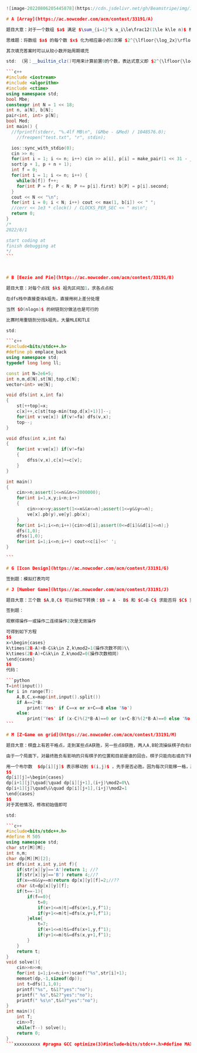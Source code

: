 ````c++
![image-20220806205445878](https://cdn.jsdelivr.net/gh/Beamstripe/img/img/2022/image-20220806205445878.png)

# A [Array](https://ac.nowcoder.com/acm/contest/33191/A)

题目大意：对于一个数组 $a$ 满足 $\sum_{i=1}^k a_i\le\frac12(1\le k\le n)$ 构造一个数组 $b$ 使数组 $b$ 中每个连续的区间 $j\in[i,i+a_k]$ 存在 $b_j=k$ ( $a$ 的长度 $n\le 2\times10^5$ ,  $b$ 长度任意)

思维题：将数组 $a$ 的每个数 $x$ 化为相应最小的2次幂 $2^{\lfloor{\log_2x}\rfloor}$ 后发现和仍然小于 $\frac12$ ，填充后满足题目条件

其次填充答案时可以从较小数开始周期填充

std: （另：__builtin_clz()可用来计算前置0的个数，表达式意义即 $2^{\lfloor{\log_2x}\rfloor}$ ）

```c++
#include <iostream>
#include <algorithm>
#include <ctime>
using namespace std;
bool Mbe;
constexpr int N = 1 << 18;
int n, a[N], b[N];
pair<int, int> p[N];
bool Med;
int main() {
  //fprintf(stderr, "%.4lf MB\n", (&Mbe - &Med) / 1048576.0);
    //freopen("test.txt", "r", stdin);

  ios::sync_with_stdio(0);
  cin >> n;
  for(int i = 1; i <= n; i++) cin >> a[i], p[i] = make_pair(1 << 31 - __builtin_clz(a[i]), i);
  sort(p + 1, p + n + 1);
  int f = 0;
  for(int i = 1; i <= n; i++) {
    while(b[f]) f++;
    for(int P = f; P < N; P += p[i].first) b[P] = p[i].second;
  }
  cout << N << "\n";
  for(int i = 0; i < N; i++) cout << max(1, b[i]) << " ";
  //cerr << 1e3 * clock() / CLOCKS_PER_SEC << " ms\n";
  return 0;
}
/*
2022/8/1

start coding at
finish debugging at
*/
```



# B [Eezie and Pie](https://ac.nowcoder.com/acm/contest/33191/B)

题目大意：对每个点找 $k$ 祖先区间加1，求各点点权

在dfs栈中直接查询k祖先，直接用树上差分处理

当然 $O(nlogn)$ 的树链剖分做法也是可行的

比赛时用重链剖分找k祖先，大量MLE和TLE

std:

```c++
#include<bits/stdc++.h>
#define pb emplace_back
using namespace std;
typedef long long ll;

const int N=2e6+5;
int n,m,d[N],st[N],top,c[N];
vector<int> ve[N];

void dfs(int x,int fa)
{
	st[++top]=x;
	c[x]++,c[st[top-min(top,d[x]+1)]]--;
	for(int v:ve[x]) if(v!=fa) dfs(v,x);
	top--;
}

void dfss(int x,int fa)
{
	for(int v:ve[x]) if(v!=fa) 
	{
		dfss(v,x),c[x]+=c[v];
	}
}

int main()
{
	cin>>n;assert(1<=n&&n<=2000000);
	for(int i=1,x,y;i<n;i++) 
	{
		cin>>x>>y;assert(1<=x&&x<=n);assert(1<=y&&y<=n);
		ve[x].pb(y),ve[y].pb(x);
	}
	for(int i=1;i<=n;i++){cin>>d[i];assert(0<=d[i]&&d[i]<=n);}
	dfs(1,0);
	dfss(1,0);
	for(int i=1;i<=n;i++) cout<<c[i]<<' ';
}

```

# G [Icon Design](https://ac.nowcoder.com/acm/contest/33191/G)

签到题：模拟打表均可

# J [Number Game](https://ac.nowcoder.com/acm/contest/33191/J)

题目大意：三个数 $A,B,C$ 可以作如下转换：$B = A - B$ 和 $C=B-C$ 求能否将 $C$ 变换为 $x$ 

签到题：

观察得操作一或操作二连续操作2次是无效操作

可得到如下方程
$$
x=\begin{cases}
k\times(2B-A)+B-C&k\in Z,k\mod2=1(操作次数不同)\\
k\times(2B-A)+C&k\in Z,k\mod2=0(操作次数相同)
\end{cases}
$$
代码：

```python
T=int(input())
for i in range(T):
    A,B,C,x=map(int,input().split())
    if A==2*B:
        print('Yes' if C==x or x+C==B else 'No')
    else:
        print('Yes' if (x-C)%(2*B-A)==0 or (x+C-B)%(2*B-A)==0 else 'No')
```

# M [Z-Game on grid](https://ac.nowcoder.com/acm/contest/33191/M)

题目大意：棋盘上有若干格点，走到某些点A获胜，另一些点B获胜，两人A,B轮流操纵棋子向右或向下移动，走至右下角则两人平局，问A能否有把握必胜、必输还是平局

由于一个局面下，对最终胜负有影响的只有棋子的位置和目前是谁的回合。棋子只能向右或向下移动，所以状态是没有后效性的。因此我们可以考虑 dp

用一个布尔数  $dp[i][j]$ 表示移动到 $(i,j)$ ，先手是否必胜。因为每次只能移一格，所以位置确定后也能知道当前是先手还是后手。对于先手和后手，需要分开转移
$$
dp[i][j]=\begin{cases}
dp[i+1][j]\quad|\quad dp[i][j+1],(i+j)\mod2=0\\
dp[i+1][j]\quad\&\quad dp[i][j+1],(i+j)\mod2=1
\end{cases}
$$
对于其他情况，修改初始值即可

std:

```c++
#include<bits/stdc++.h>
#define M 505
using namespace std;
char str[M][M];
int n,m;
char dp[M][M][2]; 
int dfs(int x,int y,int f){
    if(str[x][y]=='A')return 1; //? 
    if(str[x][y]=='B') return 4;//?  
    if(x==n&&y==m)return dp[x][y][f]=2;//?? 
    char &t=dp[x][y][f]; 
    if(t==-1){ 
        if(f==0){
            t=0;
            if(x+1<=n)t|=dfs(x+1,y,f^1);
            if(y+1<=m)t|=dfs(x,y+1,f^1);
        }else{
            t=7;
            if(x+1<=n)t&=dfs(x+1,y,f^1);
            if(y+1<=m)t&=dfs(x,y+1,f^1);
        }
    }
    return t;
}
void solve(){
    cin>>n>>m;
    for(int i=1;i<=n;i++)scanf("%s",str[i]+1);  
    memset(dp,-1,sizeof(dp));
    int t=dfs(1,1,0);  
    printf("%s", t&1?"yes":"no");
    printf(" %s",t&2?"yes":"no");
    printf(" %s\n",t&4?"yes":"no"); 
}
int main(){
    int T;
    cin>>T;
    while(T--) solve(); 
    return 0;
}
```xxxxxxxxxx #pragma GCC optimize(3)#include<bits/stdc++.h>#define MAXN 1000005#define MAXM 10000005#define INF 1000000000#define MOD 1000000007#define F first#define S secondusing namespace std;typedef long long ll;typedef pair<int,int> P;int n,m,k,a[MAXN],b[MAXN];P save[2*MAXM];int pa[MAXM],pb[MAXM];int main(){    scanf("%d%d",&n,&m);    for(int i=1;i<=n;i++) scanf("%d",&a[i]);    for(int i=1;i<=m;i++) scanf("%d",&b[i]);    P p=P(0,0),q=P(0,0);    vector<int> va,vb;    memset(pa,0,sizeof(pa));    memset(pb,0,sizeof(pb));    for(int i=1;i<=n;i++)        if(pa[a[i]]) p=P(pa[a[i]],i); else {pa[a[i]]=i; va.push_back(i);}    for(int i=1;i<=m;i++)        if(pb[b[i]]) q=P(pb[b[i]],i); else {pb[b[i]]=i; vb.push_back(i);}    if(p.F!=0&&q.F!=0)    {        printf("%d %d %d %d\n",p.F,p.S,q.F,q.S);        return 0;    }    for(int i=1;i<=20000000;i++) save[i]=P(0,0);    for(int i=0;i<(int)va.size();i++)        for(int j=0;j<(int)vb.size();j++)        {            int sum=a[va[i]]+b[vb[j]];            if(save[sum].F)            {                printf("%d %d %d %d\n",save[sum].F,va[i],min(vb[j],save[sum].S),max(vb[j],save[sum].S));                return 0;            }            save[sum]=P(va[i],vb[j]);        }    puts("-1");    return 0;}c++
````